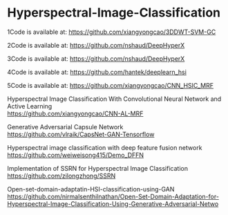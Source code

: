 # Hyperspectral-Image-Classification

1Code is available at: https://github.com/xiangyongcao/3DDWT-SVM-GC  

2Code is available at: https://github.com/nshaud/DeepHyperX  

3Code is available at: https://github.com/nshaud/DeepHyperX  

4Code is available at: https://github.com/hantek/deeplearn_hsi  

5Code is available at: https://github.com/xiangyongcao/CNN_HSIC_MRF  

Hyperspectral Image Classification With Convolutional Neural Network and Active Learning  
https://github.com/xiangyongcao/CNN-AL-MRF  

Generative Adversarial Capsule Network  
https://github.com/vlraik/CapsNet-GAN-Tensorflow  

Hyperspectral image classification with deep feature fusion network  
https://github.com/weiweisong415/Demo_DFFN  
  
Implementation of SSRN for Hyperspectral Image Classification  
https://github.com/zilongzhong/SSRN  

Open-set-domain-adaptatin-HSI-classification-using-GAN  
https://github.com/nirmalsenthilnathan/Open-Set-Domain-Adaptation-for-Hyperspectral-Image-Classification-Using-Generative-Adversarial-Netwo  


